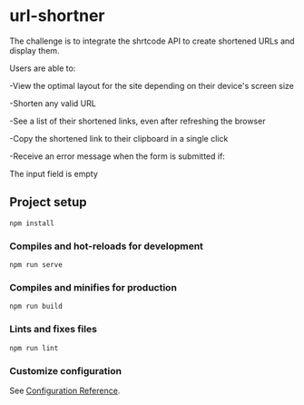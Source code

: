 # url-shortner
The challenge is to integrate the shrtcode API to create shortened URLs and display them.

Users are able to:

-View the optimal layout for the site depending on their device's screen size

-Shorten any valid URL

-See a list of their shortened links, even after refreshing the browser

-Copy the shortened link to their clipboard in a single click

-Receive an error message when the form is submitted if:

  The input field is empty
  
## Project setup
```
npm install
```

### Compiles and hot-reloads for development
```
npm run serve
```

### Compiles and minifies for production
```
npm run build
```

### Lints and fixes files
```
npm run lint
```

### Customize configuration
See [Configuration Reference](https://cli.vuejs.org/config/).
